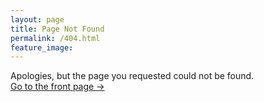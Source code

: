 ```yaml
---
layout: page
title: Page Not Found
permalink: /404.html
feature_image:
---
```


Apologies, but the page you requested could not be found.<br />
<a class="error-link" href="{{ site.baseurl }}/">Go to the front page &rarr;</a>
